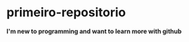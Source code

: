 # primeiro-repositorio
<p> <strong>I'm new to programming and want to learn more with github</strong></p>
